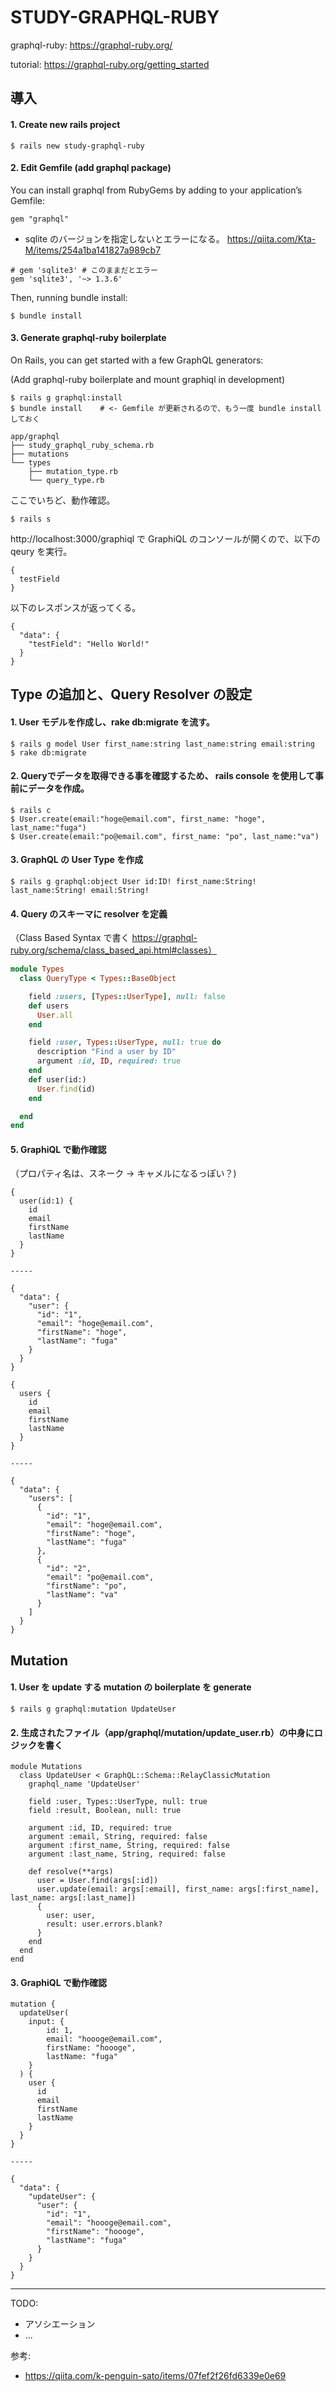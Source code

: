 # STUDY-GRAPHQL-RUBY

graphql-ruby: https://graphql-ruby.org/

tutorial: https://graphql-ruby.org/getting_started

## 導入

#### 1. Create new rails project

```
$ rails new study-graphql-ruby
```

#### 2. Edit Gemfile (add graphql package)

You can install graphql from RubyGems by adding to your application’s Gemfile:

```
gem "graphql"
```

- sqlite のバージョンを指定しないとエラーになる。 https://qiita.com/Kta-M/items/254a1ba141827a989cb7


```
# gem 'sqlite3' # このままだとエラー
gem 'sqlite3', '~> 1.3.6'
```

Then, running bundle install:

```
$ bundle install
```

#### 3. Generate graphql-ruby boilerplate

On Rails, you can get started with a few GraphQL generators:

(Add graphql-ruby boilerplate and mount graphiql in development)
```
$ rails g graphql:install
$ bundle install    # <- Gemfile が更新されるので、もう一度 bundle install しておく 
```

```
app/graphql
├── study_graphql_ruby_schema.rb
├── mutations
└── types
    ├── mutation_type.rb
    └── query_type.rb
```

ここでいちど、動作確認。

```
$ rails s
```

http://localhost:3000/graphiql で GraphiQL のコンソールが開くので、以下の qeury を実行。

```
{
  testField
}
```

以下のレスポンスが返ってくる。

```
{
  "data": {
    "testField": "Hello World!"
  }
}
```

## Type の追加と、Query Resolver の設定

#### 1. User モデルを作成し、rake db:migrate を流す。

```
$ rails g model User first_name:string last_name:string email:string
$ rake db:migrate
```

#### 2. Queryでデータを取得できる事を確認するため、 rails console を使用して事前にデータを作成。

```
$ rails c
$ User.create(email:"hoge@email.com", first_name: "hoge", last_name:"fuga")
$ User.create(email:"po@email.com", first_name: "po", last_name:"va")
```

#### 3. GraphQL の User Type を作成

```
$ rails g graphql:object User id:ID! first_name:String! last_name:String! email:String!
```

#### 4. Query のスキーマに resolver を定義

（Class Based Syntax で書く https://graphql-ruby.org/schema/class_based_api.html#classes）

``` types/query_type.rb
module Types
  class QueryType < Types::BaseObject

    field :users, [Types::UserType], null: false
    def users
      User.all
    end

    field :user, Types::UserType, null: true do
      description "Find a user by ID"
      argument :id, ID, required: true
    end
    def user(id:)
      User.find(id)
    end

  end
end

```

#### 5. GraphiQL で動作確認

（プロパティ名は、スネーク → キャメルになるっぽい？)

```
{
  user(id:1) {
    id
    email
    firstName
    lastName
  }
}

-----

{
  "data": {
    "user": {
      "id": "1",
      "email": "hoge@email.com",
      "firstName": "hoge",
      "lastName": "fuga"
    }
  }
}
```

```
{
  users {
    id
    email
    firstName
    lastName
  }
}

-----

{
  "data": {
    "users": [
      {
        "id": "1",
        "email": "hoge@email.com",
        "firstName": "hoge",
        "lastName": "fuga"
      },
      {
        "id": "2",
        "email": "po@email.com",
        "firstName": "po",
        "lastName": "va"
      }
    ]
  }
}
```

## Mutation

#### 1. User を update する mutation の boilerplate を generate

```
$ rails g graphql:mutation UpdateUser
```

#### 2. 生成されたファイル（app/graphql/mutation/update_user.rb）の中身にロジックを書く

```
module Mutations
  class UpdateUser < GraphQL::Schema::RelayClassicMutation
    graphql_name 'UpdateUser'

    field :user, Types::UserType, null: true
    field :result, Boolean, null: true

    argument :id, ID, required: true
    argument :email, String, required: false
    argument :first_name, String, required: false
    argument :last_name, String, required: false

    def resolve(**args)
      user = User.find(args[:id])
      user.update(email: args[:email], first_name: args[:first_name], last_name: args[:last_name])
      {
        user: user,
        result: user.errors.blank?
      }
    end
  end
end
```

#### 3. GraphiQL で動作確認

```
mutation {
  updateUser(
    input: {
    	id: 1, 
    	email: "hoooge@email.com", 
    	firstName: "hoooge", 
    	lastName: "fuga"
    }
  ) {
    user {
      id
      email
      firstName
      lastName
    }
  }
}

-----

{
  "data": {
    "updateUser": {
      "user": {
        "id": "1",
        "email": "hoooge@email.com",
        "firstName": "hoooge",
        "lastName": "fuga"
      }
    }
  }
}
```

-----

TODO:
- アソシエーション
- ...

参考:
- https://qiita.com/k-penguin-sato/items/07fef2f26fd6339e0e69